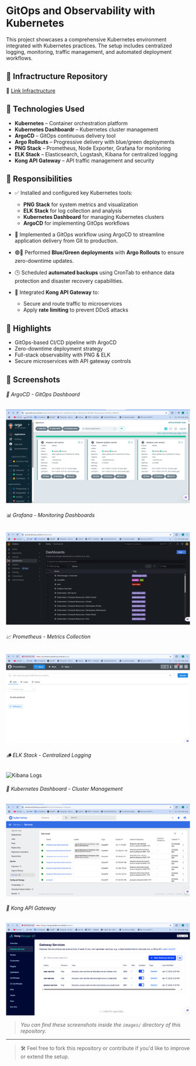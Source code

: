 # GitOps and Observability with Kubernetes

This project showcases a comprehensive Kubernetes environment integrated with Kubernetes practices. The setup includes centralized logging, monitoring, traffic management, and automated deployment workflows.

## 📁 Infractructure Repository

🔗 [Link Infractructure](https://github.com/ThuanPhuc27/K8S_AWS_Terraform) <!-- Replace # with the actual manifest repo link -->

## 🚀 Technologies Used

- **Kubernetes** – Container orchestration platform
- **Kubernetes Dashboardr** – Kubernetes cluster management
- **ArgoCD** – GitOps continuous delivery tool
- **Argo Rollouts** – Progressive delivery with blue/green deployments
- **PNG Stack** – Prometheus, Node Exporter, Grafana for monitoring
- **ELK Stack** – Elasticsearch, Logstash, Kibana for centralized logging
- **Kong API Gateway** – API traffic management and security

## 🧠 Responsibilities

- ✅ Installed and configured key Kubernetes tools:
  - **PNG Stack** for system metrics and visualization
  - **ELK Stack** for log collection and analysis
  - **Kubernetes Dashboard** for managing Kubernetes clusters
  - **ArgoCD** for implementing GitOps workflows

- 🔄 Implemented a GitOps workflow using ArgoCD to streamline application delivery from Git to production.

- 🟢🔵 Performed **Blue/Green deployments** with **Argo Rollouts** to ensure zero-downtime updates.

- 🕒 Scheduled **automated backups** using CronTab to enhance data protection and disaster recovery capabilities.

- 🔐 Integrated **Kong API Gateway** to:
  - Secure and route traffic to microservices
  - Apply **rate limiting** to prevent DDoS attacks

## 📌 Highlights

- GitOps-based CI/CD pipeline with ArgoCD
- Zero-downtime deployment strategy
- Full-stack observability with PNG & ELK
- Secure microservices with API gateway controls

## 📸 Screenshots

###### 📌 ArgoCD - GitOps Dashboard
![ArgoCD UI](images/argo.png)

###### 📊 Grafana - Monitoring Dashboards
![Grafana Dashboard](images/grafana.png)

###### 📈 Prometheus - Metrics Collection
![Prometheus UI](images/prometheus.png)

###### 🪵 ELK Stack - Centralized Logging
![Kibana Logs](images/elk.png)

###### 🧩 Kubernetes Dashboard - Cluster Management
![Kubernetes dashboards UI](images/dashboard.png)

###### 🧩 Kong API Gateway
![Kubernetes dashboards UI](images/kong.png)

> _You can find these screenshots inside the `images/` directory of this repository._
---

> 🛠️ Feel free to fork this repository or contribute if you'd like to improve or extend the setup.


